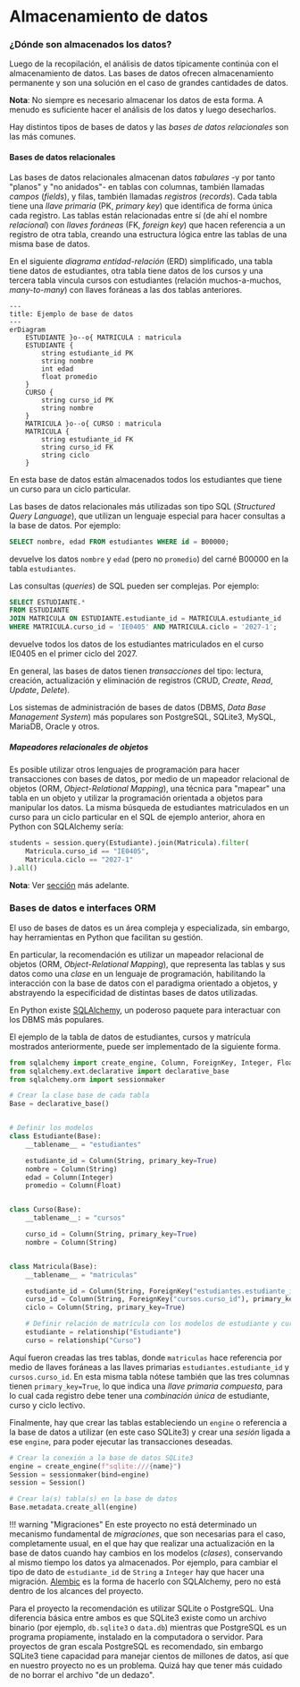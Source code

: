 # Almacenamiento de datos

### ¿Dónde son almacenados los datos?

Luego de la recopilación, el análisis de datos típicamente continúa con el almacenamiento de datos. Las bases de datos ofrecen almacenamiento permanente y son una solución en el caso de grandes cantidades de datos.

**Nota**: No siempre es necesario almacenar los datos de esta forma. A menudo es suficiente hacer el análisis de los datos y luego desecharlos.

Hay distintos tipos de bases de datos y las *bases de datos relacionales* son las más comunes.

#### Bases de datos relacionales

Las bases de datos relacionales almacenan datos *tabulares* -y por tanto "planos" y "no anidados"- en tablas con columnas, también llamadas *campos* (*fields*), y filas, también llamadas *registros* (*records*). Cada tabla tiene una *llave primaria* (PK, *primary key*) que identifica de forma única cada registro. Las tablas están relacionadas entre sí (de ahí el nombre *relacional*) con *llaves foráneas* (FK, *foreign key*) que hacen referencia a un registro de otra tabla, creando una estructura lógica entre las tablas de una misma base de datos.

En el siguiente *diagrama entidad-relación* (ERD) simplificado, una tabla tiene datos de estudiantes, otra tabla tiene datos de los cursos y una tercera tabla vincula cursos con estudiantes (relación muchos-a-muchos, *many-to-many*) con llaves foráneas a las dos tablas anteriores.

```mermaid
---
title: Ejemplo de base de datos
---
erDiagram
    ESTUDIANTE }o--o{ MATRICULA : matricula
    ESTUDIANTE {
        string estudiante_id PK
        string nombre
        int edad
        float promedio
    }
    CURSO {
        string curso_id PK
        string nombre
    }
    MATRICULA }o--o{ CURSO : matricula
    MATRICULA {
        string estudiante_id FK
        string curso_id FK
        string ciclo
    }
```

En esta base de datos están almacenados todos los estudiantes que tiene un curso para un ciclo particular.

Las bases de datos relacionales más utilizadas son tipo SQL (*Structured Query Language*), que utilizan un lenguaje especial para hacer consultas a la base de datos. Por ejemplo:

```sql
SELECT nombre, edad FROM estudiantes WHERE id = B00000;
```

devuelve los datos `nombre` y `edad` (pero no `promedio`) del carné B00000 en la tabla `estudiantes`.

Las consultas (*queries*) de SQL pueden ser complejas. Por ejemplo:

```sql
SELECT ESTUDIANTE.*
FROM ESTUDIANTE
JOIN MATRICULA ON ESTUDIANTE.estudiante_id = MATRICULA.estudiante_id
WHERE MATRICULA.curso_id = 'IE0405' AND MATRICULA.ciclo = '2027-1';
```

devuelve todos los datos de los estudiantes matriculados en el curso IE0405 en el primer ciclo del 2027.

En general, las bases de datos tienen *transacciones* del tipo: lectura, creación, actualización y eliminación de registros (CRUD, *Create*, *Read*, *Update*, *Delete*).

Los sistemas de administración de bases de datos (DBMS, *Data Base Management System*) más populares son PostgreSQL, SQLite3, MySQL, MariaDB, Oracle y otros.

##### Mapeadores relacionales de objetos

Es posible utilizar otros lenguajes de programación para hacer transacciones con bases de datos, por medio de un mapeador relacional de objetos (ORM, *Object-Relational Mapping*), una  técnica para "mapear" una tabla en un objeto y utilizar la programación orientada a objetos para manipular los datos. La misma búsqueda de estudiantes matriculados en un curso para un ciclo particular en el SQL de ejemplo anterior, ahora en Python con SQLAlchemy sería:

```python
students = session.query(Estudiante).join(Matricula).filter(
    Matricula.curso_id == "IE0405",
    Matricula.ciclo == "2027-1"
).all()
```

**Nota**: Ver [sección](#bases-de-datos-e-interfaces-orm) más adelante.


### Bases de datos e interfaces ORM

El uso de bases de datos es un área compleja y especializada, sin embargo, hay herramientas en Python que facilitan su gestión.

En particular, la recomendación es utilizar un mapeador relacional de objetos (ORM, *Object-Relational Mapping*), que representa las tablas y sus datos como una *clase* en un lenguaje de programación, habilitando la interacción con la base de datos con el paradigma orientado a objetos, y abstrayendo la especificidad de distintas bases de datos utilizadas.

En Python existe [SQLAlchemy](https://www.sqlalchemy.org/), un poderoso paquete para interactuar con los DBMS más populares.

El ejemplo de la tabla de datos de estudiantes, cursos y matrícula mostrados anteriormente, puede ser implementado de la siguiente forma.

```python title="Definición de modelos de la base de datos"
from sqlalchemy import create_engine, Column, ForeignKey, Integer, Float, String
from sqlalchemy.ext.declarative import declarative_base
from sqlalchemy.orm import sessionmaker

# Crear la clase base de cada tabla
Base = declarative_base()


# Definir los modelos
class Estudiante(Base):
    __tablename__ = "estudiantes"

    estudiante_id = Column(String, primary_key=True)
    nombre = Column(String)
    edad = Column(Integer)
    promedio = Column(Float)


class Curso(Base):
    __tablename__: = "cursos"

    curso_id = Column(String, primary_key=True)
    nombre = Column(String)


class Matricula(Base):
    __tablename__ = "matriculas"

    estudiante_id = Column(String, ForeignKey("estudiantes.estudiante_id"), primary_key=True)
    curso_id = Column(String, ForeignKey("cursos.curso_id"), primary_key=True)
    ciclo = Column(String, primary_key=True)

    # Definir relación de matrícula con los modelos de estudiante y curso
    estudiante = relationship("Estudiante")
    curso = relationship("Curso")
```

Aquí fueron creadas las tres tablas, donde `matriculas` hace referencia por medio de llaves foráneas a las llaves primarias `estudiantes.estudiante_id` y `cursos.curso_id`. En esta misma tabla nótese también que las tres columnas tienen `primary_key=True`, lo que indica una *llave primaria compuesta*, para lo cual cada registro debe tener una *combinación única* de estudiante, curso y ciclo lectivo.

Finalmente, hay que crear las tablas estableciendo un `engine` o referencia a la base de datos a utilizar (en este caso SQLite3) y crear una *sesión* ligada a ese `engine`, para poder ejecutar las transacciones deseadas.

```python
# Crear la conexión a la base de datos SQLite3
engine = create_engine(f"sqlite:///{name}")
Session = sessionmaker(bind=engine)
session = Session()

# Crear la(s) tabla(s) en la base de datos
Base.metadata.create_all(engine)
```

!!! warning "Migraciones"
    En este proyecto no está determinado un mecanismo fundamental de *migraciones*, que son necesarias para el caso, completamente usual, en el que hay que realizar una actualización en la base de datos cuando hay cambios en los modelos (*clases*), conservando al mismo tiempo los datos ya almacenados. Por ejemplo, para cambiar el tipo de dato de `estudiante_id` de `String` a `Integer` hay que hacer una migración. [Alembic](https://alembic.sqlalchemy.org/en/latest/) es la forma de hacerlo con SQLAlchemy, pero no está dentro de los alcances del proyecto.

Para el proyecto la recomendación es utilizar SQLite o PostgreSQL. Una diferencia básica entre ambos es que SQLite3 existe como un archivo binario (por ejemplo, `db.sqlite3` o `data.db`) mientras que PostgreSQL es un programa propiamente, instalado en la computadora o servidor. Para proyectos de gran escala PostgreSQL es recomendado, sin embargo SQLite3 tiene capacidad para manejar cientos de millones de datos, así que en nuestro proyecto no es un problema. Quizá hay que tener más cuidado de no borrar el archivo "de un dedazo".
